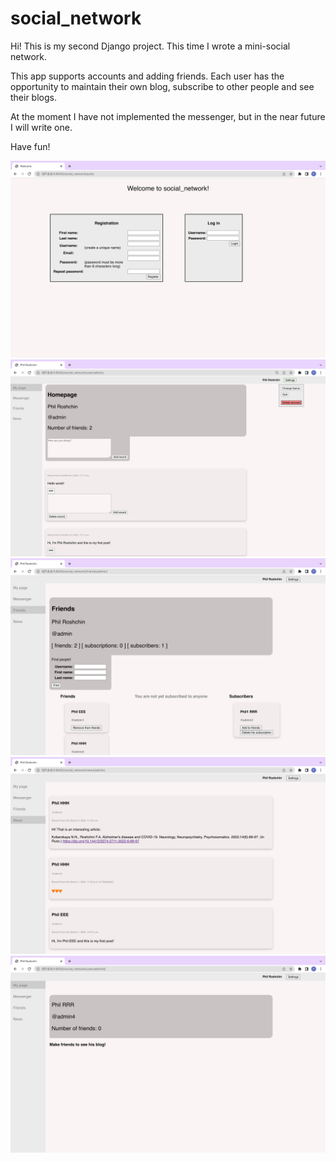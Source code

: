 # social_network

Hi! This is my second Django project. This time I wrote a mini-social network.

This app supports accounts and adding friends. Each user has the opportunity to maintain their own blog, subscribe to other people and see their blogs.

At the moment I have not implemented the messenger, but in the near future I will write one.

Have fun!


<img src="./images_for_README/image_1.png" alt="Alt text" title="Optional title">

<img src="./images_for_README/image_2.png" alt="Alt text" title="Optional title">

<img src="./images_for_README/image_3.png" alt="Alt text" title="Optional title">

<img src="./images_for_README/image_4.png" alt="Alt text" title="Optional title">

<img src="./images_for_README/image_5.png" alt="Alt text" title="Optional title">